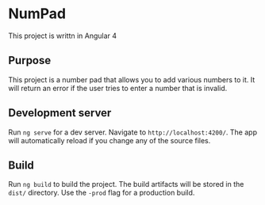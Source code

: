 # NumPad

This project is writtn in Angular 4

## Purpose

This project is a number pad that allows you to add various numbers to it. It will return an error if the user tries to enter a number that is invalid.

## Development server

Run `ng serve` for a dev server. Navigate to `http://localhost:4200/`. The app will automatically reload if you change any of the source files.

## Build

Run `ng build` to build the project. The build artifacts will be stored in the `dist/` directory. Use the `-prod` flag for a production build.
